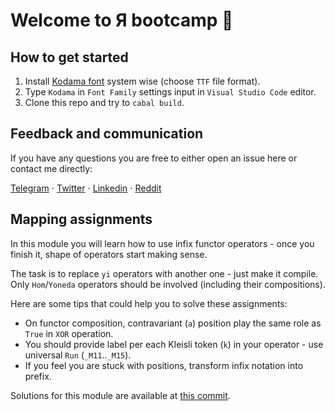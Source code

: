
# Welcome to Я bootcamp 👾

## How to get started

1. Install [Kodama font](https://github.com/iokasimov/ya-fonts) system wise (choose `TTF` file format).
2. Type `Kodama` in `Font Family` settings input in `Visual Studio Code` editor.
3. Clone this repo and try to `cabal build`.

## Feedback and communication

If you have any questions you are free to either open an issue here or contact me directly:

[Telegram](t.me/iokasimov) ⋅ [Twitter](https://x.com/iokasimovm) ⋅ [Linkedin](https://www.linkedin.com/in/murat-kasimov-946539165/) ⋅ [Reddit](https://www.reddit.com/user/iokasimovm/)

## Mapping assignments

In this module you will learn how to use infix functor operators - once you finish it, shape of operators start making sense.

The task is to replace `yi` operators with another one - just make it compile.
Only `Hom`/`Yoneda` operators should be involved (including their compositions).

Here are some tips that could help you to solve these assignments:

* On functor composition, contravariant (`a`) position play the same role as `True` in `XOR` operation.
* You should provide label per each Kleisli token (`k`) in your operator - use universal `Run` (`_M11`..`_M15`).
* If you feel you are stuck with positions, transform infix notation into prefix.

Solutions for this module are available at [this commit](https://github.com/iokasimov/ya-bootcamp/blob/81750725dcf620cc903d00fec792f1ec2b8b3ed7/Ya/Bootcamp/Mappings.hs).
